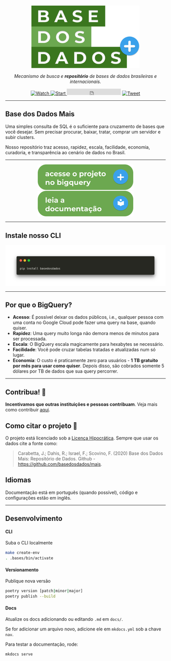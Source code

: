 
<!-- Header -->
<p align="center">
  <a href="https://basedosdados.github.io/mais/">
    <img src="docs/images/bdmais_logo.png" width="340" alt="Base dos Dados Mais">
  </a>
</p>


<p align="center">
    <em>Mecanismo de busca e <b>repositório</b> de bases de dados brasileiras e internacionais.</em>
</p>

<p align="center">
  <a href="https://github.com/basedosdados/mais/subscription" target="_blank">
    <img src="https://img.shields.io/github/watchers/basedosdados/mais.svg?style=social" alt="Watch">
  </a>
  <a href="https://github.com/basedosdados/mais/stargazers" target="_blank">
    <img src="https://img.shields.io/github/stars/basedosdados/mais.svg?style=social" alt="Start">
  </a>
  <iframe src="https://ghbtns.com/github-btn.html?user=basedosdados&type=sponsor" frameborder="0" scrolling="0" width="170" height="20" title="GitHub"></iframe>
  <a href="https://twitter.com/intent/tweet?text=Baixe%20e%20faça%20queries%20em%20dados%20publicos,%20tratados%20e%20gratuitos%20com%20a%20Base%20dos%20Dados%20Mais%20🔍%20➕:%20https://basedosdados.github.io/mais/%20via%20@basedosdados" target="_blank">
    <img src="https://img.shields.io/twitter/url/https/github.com/jonsn0w/hyde.svg?style=social" alt="Tweet">
  </a>
</p>

---

## Base dos Dados Mais

Uma simples consulta de SQL é o suficiente para cruzamento de bases que
você desejar. Sem precisar procurar, baixar, tratar, comprar um servidor
e subir clusters.

Nosso repositório traz acesso, rapidez, escala, facilidade, economia,
curadoria, e transparência ao cenário de dados no Brasil.

---


<p align="center" display="inline-block">
  <a href="https://console.cloud.google.com/bigquery?p=basedosdados&page=project" target="_blank">
    <img src="docs/images/bq_button.png" alt="" width="300" display="inline-block" margin="200">
  </a>
  <a href="https://basedosdados.github.io/mais" target="_blank" display="inline-block" margin="200">
    <img src="docs/images/docs_button.png" alt="Start" width="300">
  </a>
</p>

---

## Instale nosso CLI

[![](docs/images/bdd_install.png)](basedosdados.github.io/mais)

---

## Por que o BigQuery?

- **Acesso**: É possível deixar os dados públicos, i.e., qualquer
  pessoa com uma conta no Google Cloud pode fazer uma query na base,
  quando quiser.
- **Rapidez**: Uma query muito longa não demora menos de minutos para
  ser processada.
- **Escala**: O BigQuery escala magicamente para hexabytes se necessário.
- **Facilidade**: Você pode cruzar tabelas tratadas e atualizadas num só lugar.
- **Economia**: O custo é praticamente zero para usuários - **1
  TB gratuito por mês para usar como quiser**. Depois disso, são cobrados
  somente 5 dólares por TB de dados que sua query percorrer.

---

## Contribua! 💚

**Incentivamos que outras instituições e pessoas contribuam**. Veja mais
como contribuir [aqui](https://basedosdados.github.io/mais/github/).

## Como citar o projeto 📝

O projeto está licenciado sob a [Licença Hipocrática](https://firstdonoharm.dev/version/2/1/license.html). Sempre que usar os dados cite a fonte como:

> Carabetta, J.; Dahis, R.; Israel, F.; Scovino, F. (2020) Base dos Dados Mais: Repositório de Dados. Github - https://github.com/basedosdados/mais.

## Idiomas

Documentação está em português (quando possível), código e configurações
estão em inglês.

-----

## Desenvolvimento

#### CLI

Suba o CLI localmente

```sh
make create-env
. .bases/bin/activate
```

#### Versionamento

Publique nova versão

```sh
poetry version [patch|minor|major]
poetry publish --build
```

#### Docs
Atualize os docs adicionando ou editando `.md` em `docs/`.

Se for adicionar um arquivo novo, adicione ele em `mkdocs.yml` sob a chave `nav`.

Para testar a documentação, rode:

```sh
mkdocs serve 
```
